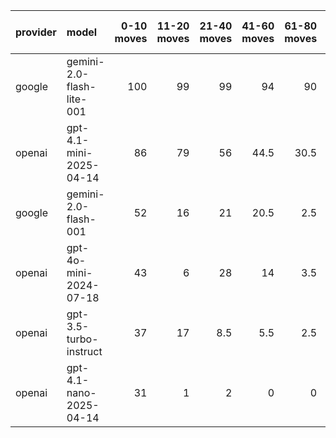 | provider   | model                     |   0-10 moves |   11-20 moves |   21-40 moves |   41-60 moves |   61-80 moves |   81-100 moves |
|:-----------|:--------------------------|-------------:|--------------:|--------------:|--------------:|--------------:|---------------:|
| google     | gemini-2.0-flash-lite-001 |          100 |            99 |          99   |          94   |          90   |           80.5 |
| openai     | gpt-4.1-mini-2025-04-14   |           86 |            79 |          56   |          44.5 |          30.5 |           29   |
| google     | gemini-2.0-flash-001      |           52 |            16 |          21   |          20.5 |           2.5 |            1   |
| openai     | gpt-4o-mini-2024-07-18    |           43 |             6 |          28   |          14   |           3.5 |            0   |
| openai     | gpt-3.5-turbo-instruct    |           37 |            17 |           8.5 |           5.5 |           2.5 |            2   |
| openai     | gpt-4.1-nano-2025-04-14   |           31 |             1 |           2   |           0   |           0   |            0   |